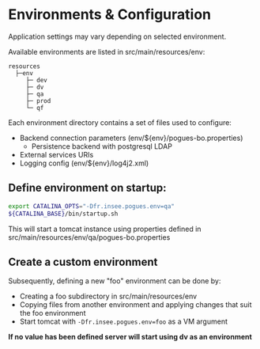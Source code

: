 # Environments & Configuration

Application settings may vary depending on selected environment.

Available environments are listed in src/main/resources/env:

```
resources
  ├─env
     ├─ dev
     ├─ dv
     ├─ qa
     ├─ prod
     └─ qf
```

Each environment directory contains a set of files used to configure:

 - Backend connection parameters (env/${env}/pogues-bo.properties)
   - Persistence backend with postgresql LDAP
 - External services URIs
 - Logging config (env/${env}/log4j2.xml)

## Define environment on startup:

```bash
export CATALINA_OPTS="-Dfr.insee.pogues.env=qa"
${CATALINA_BASE}/bin/startup.sh
```

This will start a tomcat instance using properties defined in src/main/resources/env/qa/pogues-bo.properties 

## Create a custom environment

Subsequently, defining a new "foo" environment can be done by:

 - Creating a foo subdirectory in src/main/resources/env
 - Copying files from another environment and applying changes that suit the foo environment
 - Start tomcat with ```-Dfr.insee.pogues.env=foo``` as a VM argument
 
**If no value has been defined server will start using dv as an environment**


